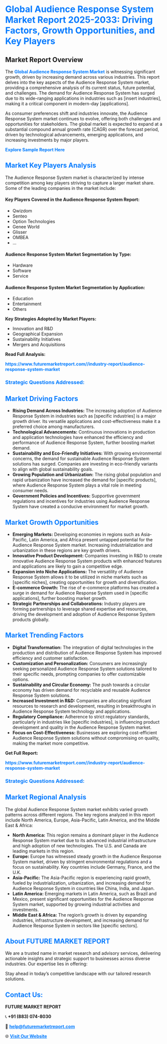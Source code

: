 <h1 style="color: #007BFF;">Global Audience Response System Market Report 2025-2033: Driving Factors, Growth Opportunities, and Key Players</h1>

<section id="overview">
<h2>Market Report Overview</h2>
<p>The <a href="https://www.futuremarketreport.com//industry-report/audience-response-system-market" style="color: #007BFF; text-decoration: none;"><strong>Global Audience Response System Market</strong></a> is witnessing significant growth, driven by increasing demand across various industries. This report delves into the key aspects of the Audience Response System market, providing a comprehensive analysis of its current status, future potential, and challenges. The demand for Audience Response System has surged due to its wide-ranging applications in industries such as [insert industries], making it a critical component in modern-day [applications].</p>
<p>As consumer preferences shift and industries innovate, the Audience Response System market continues to evolve, offering both challenges and opportunities for stakeholders. The global market is expected to expand at a substantial compound annual growth rate (CAGR) over the forecast period, driven by technological advancements, emerging applications, and increasing investments by major players.</p>
</section>

<section id="overview">
<p><a href="https://www.futuremarketreport.com//request-sample/reportId=91156" style="color: #007BFF; text-decoration: none;"><strong>Explore Sample Report Here</strong></a></p>
</section>

<section id="key-players">
<h2 style="color: #007BFF;">Market Key Players Analysis</h2>
<p>The Audience Response System market is characterized by intense competition among key players striving to capture a larger market share. Some of the leading companies in the market include:</p>
<h4>Key Players Covered in the Audience Response System Report:</h4>
<ul><li>Qwizdom</li><li>Senteo</li><li>Option Technologies</li><li>Genee World</li><li>Glisser</li><li>OMBEA</li><li>...</li></ul>
<h4>Audience Response System Market Segmentation by Type:</h4>
<ul><li>Hardware</li><li>Software</li><li>Service</li></ul>

<h4>Audience Response System Market Segmentation by Application:</h4>
<ul><li>Education</li><li>Entertainment</li><li>Others</li></ul>
<p><strong>Key Strategies Adopted by Market Players:</strong></p>
<ul>
<li>Innovation and R&D</li>
<li>Geographical Expansion</li>
<li>Sustainability Initiatives</li>
<li>Mergers and Acquisitions</li>
</ul>
</section>

<section>
<p><strong>Read Full Analysis: </strong></p><a href="https://www.futuremarketreport.com//industry-report/audience-response-system-market" style="color: #007BFF; text-decoration: none;"><strong>https://www.futuremarketreport.com//industry-report/audience-response-system-market</strong></a>
<h3 style="color: #007BFF;">Strategic Questions Addressed:</h3>
</section>

<section id="driving-factors">
<h2 style="color: #007BFF;">Market Driving Factors</h2>
<ul>
<li><strong>Rising Demand Across Industries:</strong> The increasing adoption of Audience Response System in industries such as [specific industries] is a major growth driver. Its versatile applications and cost-effectiveness make it a preferred choice among manufacturers.</li>
<li><strong>Technological Advancements:</strong> Continuous innovations in production and application technologies have enhanced the efficiency and performance of Audience Response System, further boosting market demand.</li>
<li><strong>Sustainability and Eco-Friendly Initiatives:</strong> With growing environmental concerns, the demand for sustainable Audience Response System solutions has surged. Companies are investing in eco-friendly variants to align with global sustainability goals.</li>
<li><strong>Growing Population and Urbanization:</strong> The rising global population and rapid urbanization have increased the demand for [specific products], where Audience Response System plays a vital role in meeting consumer needs.</li>
<li><strong>Government Policies and Incentives:</strong> Supportive government regulations and incentives for industries using Audience Response System have created a conducive environment for market growth.</li>
</ul>
</section>

<section id="growth-opportunities">
<h2 style="color: #007BFF;">Market Growth Opportunities</h2>
<ul>
<li><strong>Emerging Markets:</strong> Developing economies in regions such as Asia-Pacific, Latin America, and Africa present untapped potential for the Audience Response System market. Increasing industrialization and urbanization in these regions are key growth drivers.</li>
<li><strong>Innovative Product Development:</strong> Companies investing in R&D to create innovative Audience Response System products with enhanced features and applications are likely to gain a competitive edge.</li>
<li><strong>Expansion into Niche Applications:</strong> The versatility of Audience Response System allows it to be utilized in niche markets such as [specific niches], creating opportunities for growth and diversification.</li>
<li><strong>E-commerce Growth:</strong> The rise of e-commerce platforms has created a surge in demand for Audience Response System used in [specific applications], further boosting market growth.</li>
<li><strong>Strategic Partnerships and Collaborations:</strong> Industry players are forming partnerships to leverage shared expertise and resources, driving the development and adoption of Audience Response System products globally.</li>
</ul>
</section>

<section id="trending-factors">
<h2 style="color: #007BFF;">Market Trending Factors</h2>
<ul>
<li><strong>Digital Transformation:</strong> The integration of digital technologies in the production and distribution of Audience Response System has improved efficiency and customer satisfaction.</li>
<li><strong>Customization and Personalization:</strong> Consumers are increasingly seeking personalized Audience Response System solutions tailored to their specific needs, prompting companies to offer customizable options.</li>
<li><strong>Sustainability and Circular Economy:</strong> The push towards a circular economy has driven demand for recyclable and reusable Audience Response System solutions.</li>
<li><strong>Increased Investment in R&D:</strong> Companies are allocating significant resources to research and development, resulting in breakthroughs in Audience Response System technology and applications.</li>
<li><strong>Regulatory Compliance:</strong> Adherence to strict regulatory standards, particularly in industries like [specific industries], is influencing product development and quality in the Audience Response System market.</li>
<li><strong>Focus on Cost-Effectiveness:</strong> Businesses are exploring cost-efficient Audience Response System solutions without compromising on quality, making the market more competitive.</li>
</ul>
</section>

<section>
<p><strong>Get Full Report: </strong></p><a href="https://www.futuremarketreport.com//industry-report/audience-response-system-market" style="color: #007BFF; text-decoration: none;"><strong>https://www.futuremarketreport.com//industry-report/audience-response-system-market</strong></a>
<h3 style="color: #007BFF;">Strategic Questions Addressed:</h3>
</section>


<section id="regional-analysis">
<h2 style="color: #007BFF;">Market Regional Analysis</h2>
<p>The global Audience Response System market exhibits varied growth patterns across different regions. The key regions analyzed in this report include North America, Europe, Asia-Pacific, Latin America, and the Middle East & Africa:</p>
<ul>
<li><strong>North America:</strong> This region remains a dominant player in the Audience Response System market due to its advanced industrial infrastructure and high adoption of new technologies. The U.S. and Canada are leading markets in this region.</li>
<li><strong>Europe:</strong> Europe has witnessed steady growth in the Audience Response System market, driven by stringent environmental regulations and a focus on sustainability. Key countries include Germany, France, and the U.K.</li>
<li><strong>Asia-Pacific:</strong> The Asia-Pacific region is experiencing rapid growth, fueled by industrialization, urbanization, and increasing demand for Audience Response System in countries like China, India, and Japan.</li>
<li><strong>Latin America:</strong> Emerging markets in Latin America, such as Brazil and Mexico, present significant opportunities for the Audience Response System market, supported by growing industrial activities and investments.</li>
<li><strong>Middle East & Africa:</strong> The region’s growth is driven by expanding industries, infrastructure development, and increasing demand for Audience Response System in sectors like [specific sectors].</li>
</ul>
</section>

<footer>
<h2 style="color: #007BFF;">About FUTURE MARKET REPORT</h2>
<p>We are a trusted name in market research and advisory services, delivering actionable insights and strategic support to businesses across diverse industries. Our expertise lies in offering:</p>

<p>Stay ahead in today’s competitive landscape with our tailored research solutions.</p>

<h2 style="color: #007BFF;">Contact Us:</h2>
<p><strong>FUTURE MARKET REPORT</strong></p>
<p>📞 <strong>+91 (883) 074-8030</strong></p>
<p>📧 <strong><a href="mailto:help@futuremarketreport.com" style="color: #007BFF;">help@futuremarketreport.com</a></strong></p>
<p>🌐 <strong><a href="https://www.futuremarketreport.com/" style="color: #007BFF;">Visit Our Website</a></strong></p>
</footer>